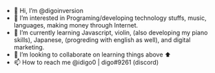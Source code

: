 - 👋 Hi, I’m @digoinversion
- 👀 I’m interested in Programing/developing technology stuffs, music, languages, making money through Internet.
- 🌱 I’m currently learning Javascript, violin, (also developing my piano skills), Japanese, (progreding with english as well), and digital marketing.
- 💞️ I’m looking to collaborate on learning things above ⬆
- 📫 How to reach me @idigo0 | digo#9261 (discord)

<!---
digoinversion/digoinversion is a ✨ special ✨ repository because its `README.md` (this file) appears on your GitHub profile.
You can click the Preview link to take a look at your changes.
--->
